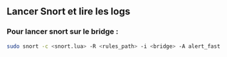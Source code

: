 ## Lancer Snort et lire les logs 

### Pour lancer snort sur le bridge :
```bash
sudo snort -c <snort.lua> -R <rules_path> -i <bridge> -A alert_fast
```
